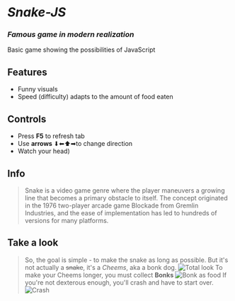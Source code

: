 # _Snake-JS_
### _Famous game in modern realization_
Basic game showing the possibilities of JavaScript

## Features
- Funny visuals
- Speed (difficulty) adapts to the amount of food eaten

## Controls

- Press **F5** to refresh tab 
- Use **arrows** ⬇⬅⬆➡to change direction 
- Watch your head)

## Info

> Snake is a video game genre where the player maneuvers a growing line that becomes a primary obstacle to itself.
> The concept originated in the 1976 two-player arcade game Blockade from Gremlin Industries,
> and the ease of implementation has led to hundreds of versions for many platforms.

## Take a look
> So, the goal is simple - to make the snake as long as possible. But it's not actually a ~~snake~~, it's a *Cheems*, aka a bonk dog.
> ![Total look](https://user-images.githubusercontent.com/91286468/164553436-6fffef32-e528-445e-87eb-1fdd2e88becf.png)
> To make your Cheems longer, you must collect **Bonks** 
> ![Bonk as food](https://user-images.githubusercontent.com/91286468/164554454-f5bd3888-18a1-46ff-b279-553872c67a20.png)
> If you're not dexterous enough, you'll crash and have to start over.
> ![Сrash](https://user-images.githubusercontent.com/91286468/164554641-826c2d52-51c9-46a0-860d-0ffeecc94824.png)
